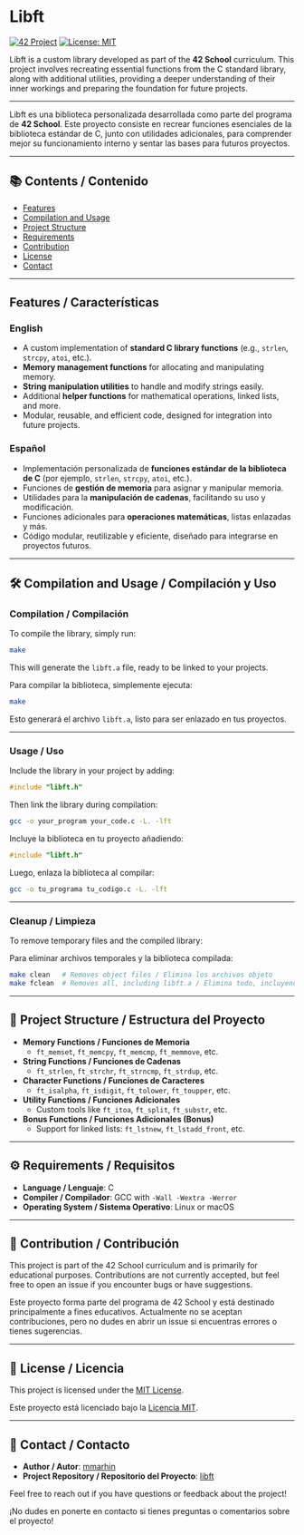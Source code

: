 
# Libft

[![42 Project](https://img.shields.io/badge/42-Project-blue?style=flat-square)](https://github.com/mmarhin/42)
[![License: MIT](https://img.shields.io/badge/License-MIT-yellow.svg)](https://opensource.org/licenses/MIT)

Libft is a custom library developed as part of the **42 School** curriculum. This project involves recreating essential functions from the C standard library, along with additional utilities, providing a deeper understanding of their inner workings and preparing the foundation for future projects.

---

Libft es una biblioteca personalizada desarrollada como parte del programa de **42 School**. Este proyecto consiste en recrear funciones esenciales de la biblioteca estándar de C, junto con utilidades adicionales, para comprender mejor su funcionamiento interno y sentar las bases para futuros proyectos.

---

## 📚 Contents / Contenido

- [Features](#features--características)
- [Compilation and Usage](#compilation-and-usage--compilación-y-uso)
- [Project Structure](#project-structure--estructura-del-proyecto)
- [Requirements](#requirements--requisitos)
- [Contribution](#contribution--contribución)
- [License](#license--licencia)
- [Contact](#contact--contacto)

---

## Features / Características

### English

- A custom implementation of **standard C library functions** (e.g., `strlen`, `strcpy`, `atoi`, etc.).
- **Memory management functions** for allocating and manipulating memory.
- **String manipulation utilities** to handle and modify strings easily.
- Additional **helper functions** for mathematical operations, linked lists, and more.
- Modular, reusable, and efficient code, designed for integration into future projects.

### Español

- Implementación personalizada de **funciones estándar de la biblioteca de C** (por ejemplo, `strlen`, `strcpy`, `atoi`, etc.).
- Funciones de **gestión de memoria** para asignar y manipular memoria.
- Utilidades para la **manipulación de cadenas**, facilitando su uso y modificación.
- Funciones adicionales para **operaciones matemáticas**, listas enlazadas y más.
- Código modular, reutilizable y eficiente, diseñado para integrarse en proyectos futuros.

---

## 🛠️ Compilation and Usage / Compilación y Uso

### Compilation / Compilación

To compile the library, simply run:

```bash
make
```

This will generate the `libft.a` file, ready to be linked to your projects.

Para compilar la biblioteca, simplemente ejecuta:

```bash
make
```

Esto generará el archivo `libft.a`, listo para ser enlazado en tus proyectos.

---

### Usage / Uso

Include the library in your project by adding:

```c
#include "libft.h"
```

Then link the library during compilation:

```bash
gcc -o your_program your_code.c -L. -lft
```

Incluye la biblioteca en tu proyecto añadiendo:

```c
#include "libft.h"
```

Luego, enlaza la biblioteca al compilar:

```bash
gcc -o tu_programa tu_codigo.c -L. -lft
```

---

### Cleanup / Limpieza

To remove temporary files and the compiled library:

Para eliminar archivos temporales y la biblioteca compilada:

```bash
make clean   # Removes object files / Elimina los archivos objeto
make fclean  # Removes all, including libft.a / Elimina todo, incluyendo libft.a
```

---

## 📂 Project Structure / Estructura del Proyecto

- **Memory Functions / Funciones de Memoria**
  - `ft_memset`, `ft_memcpy`, `ft_memcmp`, `ft_memmove`, etc.
- **String Functions / Funciones de Cadenas**
  - `ft_strlen`, `ft_strchr`, `ft_strncmp`, `ft_strdup`, etc.
- **Character Functions / Funciones de Caracteres**
  - `ft_isalpha`, `ft_isdigit`, `ft_tolower`, `ft_toupper`, etc.
- **Utility Functions / Funciones Adicionales**
  - Custom tools like `ft_itoa`, `ft_split`, `ft_substr`, etc.
- **Bonus Functions / Funciones Adicionales (Bonus)**
  - Support for linked lists: `ft_lstnew`, `ft_lstadd_front`, etc.

---

## ⚙️ Requirements / Requisitos

- **Language / Lenguaje**: C
- **Compiler / Compilador**: GCC with `-Wall -Wextra -Werror`
- **Operating System / Sistema Operativo**: Linux or macOS

---

## 🤝 Contribution / Contribución

This project is part of the 42 School curriculum and is primarily for educational purposes. Contributions are not currently accepted, but feel free to open an issue if you encounter bugs or have suggestions.

Este proyecto forma parte del programa de 42 School y está destinado principalmente a fines educativos. Actualmente no se aceptan contribuciones, pero no dudes en abrir un issue si encuentras errores o tienes sugerencias.

---

## 📜 License / Licencia

This project is licensed under the [MIT License](https://opensource.org/licenses/MIT).

Este proyecto está licenciado bajo la [Licencia MIT](https://opensource.org/licenses/MIT).

---

## 📧 Contact / Contacto

- **Author / Autor**: [mmarhin](https://github.com/mmarhin)
- **Project Repository / Repositorio del Proyecto**: [libft](https://github.com/mmarhin/42/tree/main/libft)

Feel free to reach out if you have questions or feedback about the project!

¡No dudes en ponerte en contacto si tienes preguntas o comentarios sobre el proyecto!
